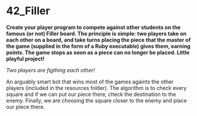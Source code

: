 # 42_Filler

**Create your player program to compete against other students on the famous (or not) Filler board. The principle is simple: two players take on each other on a board, and take turns placing the piece that the master of the game (supplied in the form of a Ruby executable) gives them, earning points. The game stops as soon as a piece can no longer be placed. Little playful project!**

*Two players are figthing each other!*

An arguably smart bot that wins most of the games againts the other players (included in the resources folder). The algorithm is to check every square and if we can put our piece there, check the destination to the enemy. Finally, we are choosing the square closer to the enemy and place our piece there.


